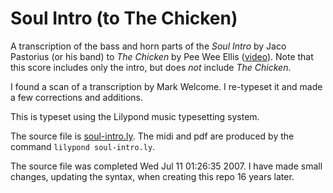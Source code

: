 # Soul Intro (to The Chicken)

A transcription of the bass and horn parts of the *Soul Intro* by Jaco Pastorius (or his
band) to *The Chicken* by Pee Wee Ellis ([video](https://www.youtube.com/watch?v=RJfiYdQcQtc)).
Note that this score includes only the intro,
but does *not* include *The Chicken*.

I found a scan of a transcription by Mark
Welcome. I re-typeset it and made a few corrections and additions.

This is typeset using the Lilypond music typesetting system.

The source file is [soul-intro.ly](soul-intro.ly). The midi and pdf are produced by
the command `lilypond soul-intro.ly`.

The source file was completed Wed Jul 11 01:26:35 2007.
I have made small changes, updating the syntax, when creating this repo 16 years later.
